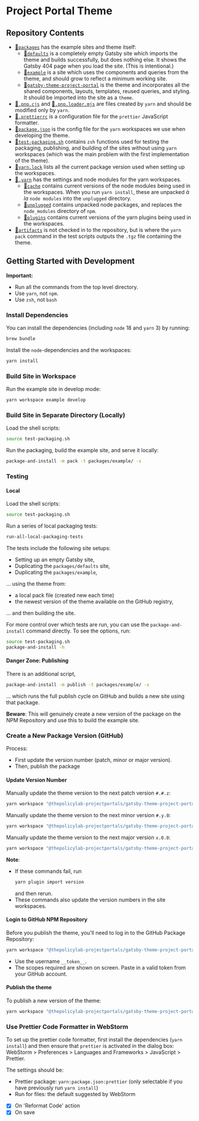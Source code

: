 # Project Portal Theme

## Repository Contents

- [📁`packages`](./packages) has the example sites and theme itself:
  - [📁`defaults`](./packages/defaults) is a completely empty Gatsby site which imports the theme and builds successfully, but does nothing else. It shows the Gatsby 404 page when you load the site. (This is intentional.)
  - [📁`example`](./packages/example) is a site which uses the components and queries from the theme, and should grow to reflect a minimum working site.
  - [📁`gatsby-theme-project-portal`](./packages/gatsby-theme-project-portal) is the theme and incorporates all the shared components, layouts, templates, reused queries, and styling. It should be imported into the site as a `theme`.
- [📄`.pnp.cjs`](.pnp.cjs) and [📄`.pnp.loader.mjs`](.pnp.loader.mjs) are files created by `yarn` and should be modified only by `yarn`.
- [📄`.prettierrc`](.prettierrc) is a configuration file for the `prettier` JavaScript formatter.
- [📄`package.json`](package.json) is the config file for the `yarn` workspaces we use when developing the theme.
- [📄`test-packaging.sh`](test-packaging.sh) contains `zsh` functions used for testing the packaging, publishing, and building of the sites without using `yarn` workspaces (which was the main problem with the first implementation of the theme).
- [📄`yarn.lock`](yarn.lock) lists all the current package version used when setting up the workspaces.
- [📁`.yarn`](./.yarn) has the settings and node modules for the yarn workspaces.
  - [📁`cache`](./.yarn/cache) contains current versions of the node modules being used in the workspaces. When you run `yarn install`, these are unpacked *à la* `node modules` into the `unplugged` directory.
  - [📁`unplugged`](./.yarn/unplugged) contains unpacked node packages, and replaces the `node_modules` directory of `npm`.
  - [📁`plugins`](./.yarn/plugins) contains current versions of the yarn plugins being used in the workspaces.
- [📁`artifacts`](./artifacts) is not checked in to the repository, but is where the `yarn pack` command in the test scripts outputs the `.tgz` file containing the theme.

## Getting Started with Development

**Important:**
- Run all the commands from the top level directory.
- Use `yarn`, not `npm`.
- Use `zsh`, not `bash`

### Install Dependencies

You can install the dependencies (including `node` 18 and `yarn` 3) by running:
```zsh
brew bundle
```

Install the `node`-dependencies and the workspaces:
```zsh
yarn install
```

### Build Site in Workspace

Run the example site in develop mode:
```zsh
yarn workspace example develop
```

### Build Site in Separate Directory (Locally)

Load the shell scripts:
```zsh
source test-packaging.sh
```

Run the packaging, build the example site, and serve it locally:
```zsh
package-and-install -m pack -t packages/example/ -s
```

### Testing

#### Local

Load the shell scripts:
```zsh
source test-packaging.sh
```

Run a series of local packaging tests:
```zsh
run-all-local-packaging-tests
```
The tests include the following site setups: 
- Setting up an empty Gatsby site,
- Duplicating the `packages/defaults` site,
- Duplicating the `packages/example`,

... using the theme from:
- a local pack file (created new each time)
- the newest version of the theme available on the GitHub registry,

... and then building the site.

For more control over which tests are run, you can use the `package-and-install` command directly. To see the options, run:
```zsh
source test-packaging.sh
package-and-install -h
```

#### Danger Zone: Publishing

There is an additional script, 
```zsh
package-and-install -m publish -t packages/example/ -s
```
... which runs the full publish cycle on GitHub and builds a new site using that package. 

**Beware**: This will genuinely create a new version of the package on the NPM Repository and use this to build the example site.

### Create a New Package Version (GitHub)

Process:
- First update the version number (patch, minor or major version).
- Then, publish the package

#### Update Version Number

Manually update the theme version to the next patch version `#.#.z`:
```zsh
yarn workspace "@thepolicylab-projectportals/gatsby-theme-project-portal" version patch
```

Manually update the theme version to the next minor version `#.y.0`:
```zsh
yarn workspace "@thepolicylab-projectportals/gatsby-theme-project-portal" version minor
```

Manually update the theme version to the next major version `x.0.0`:
```zsh
yarn workspace "@thepolicylab-projectportals/gatsby-theme-project-portal" version major
```

**Note**: 
- If these commands fail, run
  ```zsh
  yarn plugin import version
  ```
  and then rerun.
- These commands also update the version numbers in the site workspaces.

#### Login to GitHub NPM Repository

Before you publish the theme, you'll need to log in to the GitHub Package Repository:
```zsh
yarn workspace "@thepolicylab-projectportals/gatsby-theme-project-portal" npm login --publish
``` 

- Use the username `__token__`.
- The scopes required are shown on screen. Paste in a valid token from your GitHub account.

#### Publish the theme
To publish a new version of the theme:
```zsh
yarn workspace "@thepolicylab-projectportals/gatsby-theme-project-portal" npm publish
```

### Use Prettier Code Formatter in WebStorm

To set up the prettier code formatter, first install the dependencies (`yarn install`) and then ensure that `prettier` is activated in the dialog box: WebStorm > Preferences > Languages and Frameworks > JavaScript > Prettier. 

The settings should be:
- Prettier package: `yarn:package.json:prettier` (only selectable if you have previously run `yarn install`)
- Run for files: the default suggested by WebStorm
- [x] On 'Reformat Code' action
- [x] On save
